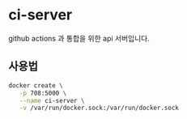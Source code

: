 # ci-server

github actions 과 통합을 위한 api 서버입니다.

## 사용법

```sh
docker create \
   -p 708:5000 \
   --name ci-server \
   -v /var/run/docker.sock:/var/run/docker.sock
```
